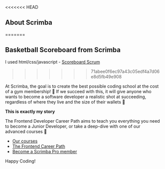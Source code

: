 <<<<<<< HEAD
## About Scrimba
=======
## Basketball Scoreboard from Scrimba

I used html/css/javascript - [Scoreboard Scrum](https://scrimba.com/scrim/cPP2wVSZ)
>>>>>>> 71abee0f6ec97a43c05edf4a7d06e8d5fb49e908



At Scrimba, the goal is to create the best possible coding school at the cost of a gym membership! 💜
If we succeed with this, it will give anyone who wants to become a software developer a realistic shot at succeeding, regardless of where they live and the size of their wallets 🎉

**This is exactly my story**

The Frontend Developer Career Path aims to teach you everything you need to become a Junior Developer, or take a deep-dive with one of our advanced courses 🚀

- [Our courses](https://scrimba.com/allcourses)
- [The Frontend Career Path](https://scrimba.com/learn/frontend)
- [Become a Scrimba Pro member](https://scrimba.com/pricing)

Happy Coding!
